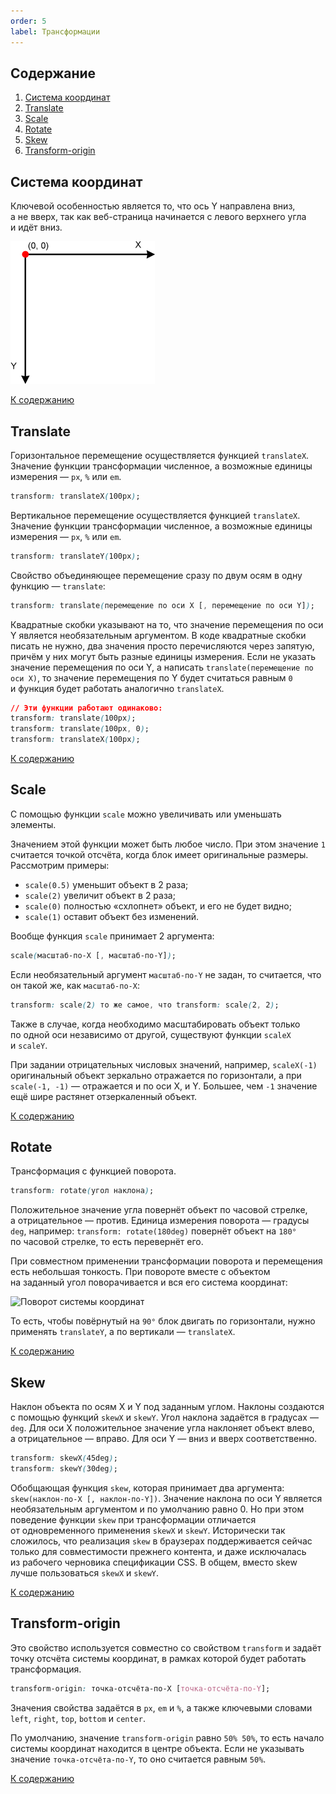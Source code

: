 ```yaml
---
order: 5
label: Трансформации
---
```

## Содержание

1. [Система координат](#система-координат)
2. [Translate](#translate)
3. [Scale](#scale)
4. [Rotate](#rotate)
5. [Skew](#skew)
6. [Transform-origin](#transform-origin)

## Система координат

Ключевой особенностью является то, что ось Y направлена вниз, а не вверх, так как веб-страница начинается с левого верхнего угла и идёт вниз.

![Система координат в CSS](https://github.com/Holiden/Library/blob/master/assets/css/3.png)

[К содержанию](#содержание)

## Translate

Горизонтальное перемещение осуществляется функцией `translateX`. Значение функции трансформации численное, а возможные единицы измерения — `px`, `%` или `em`.

```css
transform: translateX(100px);
```

Вертикальное перемещение осуществляется функцией `translateX`. Значение функции трансформации численное, а возможные единицы измерения — `px`, `%` или `em`.

```css
transform: translateY(100px);
```

Свойство объединяющее перемещение сразу по двум осям в одну функцию — `translate`:

```css
transform: translate(перемещение по оси X [, перемещение по оси Y]);
```

Квадратные скобки указывают на то, что значение перемещения по оси Y является необязательным аргументом. В коде квадратные скобки писать не нужно, два значения просто перечисляются через запятую, причём у них могут быть разные единицы измерения. Если не указать значение перемещения по оси Y, а написать `translate(перемещение по оси X)`, то значение перемещения по Y будет считаться равным `0` и функция будет работать аналогично `translateX`.

```css
// Эти функции работают одинаково:
transform: translate(100px);
transform: translate(100px, 0);
transform: translateX(100px);
```

[К содержанию](#содержание)

## Scale

С помощью функции `scale` можно увеличивать или уменьшать элементы.

Значением этой функции может быть любое число. При этом значение `1` считается точкой отсчёта, когда блок имеет оригинальные размеры. Рассмотрим примеры:

- `scale(0.5)` уменьшит объект в 2 раза;
- `scale(2)` увеличит объект в 2 раза;
- `scale(0)` полностью «схлопнет» объект, и его не будет видно;
- `scale(1)` оставит объект без изменений.

Вообще функция `scale` принимает 2 аргумента:

```css
scale(масштаб-по-X [, масштаб-по-Y]);
```

Если необязательный аргумент `масштаб-по-Y` не задан, то считается, что он такой же, как `масштаб-по-X`:

```css
transform: scale(2) то же самое, что transform: scale(2, 2);
```

Также в случае, когда необходимо масштабировать объект только по одной оси независимо от другой, существуют функции `scaleX` и `scaleY`.

При задании отрицательных числовых значений, например, `scaleX(-1)` оригинальный объект зеркально отражается по горизонтали, а при `scale(-1, -1)` — отражается и по оси X, и Y. Большее, чем `-1` значение ещё шире растянет отзеркаленный объект.

[К содержанию](#содержание)

## Rotate

Трансформация c функцией поворота.

```css
transform: rotate(угол наклона);
```

Положительное значение угла повернёт объект по часовой стрелке, а отрицательное — против. Единица измерения поворота — градусы `deg`, например: `transform: rotate(180deg)` повернёт объект на `180°` по часовой стрелке, то есть перевернёт его.

При совместном применении трансформации поворота и перемещения есть небольшая тонкость. При повороте вместе с объектом на заданный угол поворачивается и вся его система координат:

![Поворот системы координат](https://github.com/Holiden/Library/blob/master/assets/css/4.png)

То есть, чтобы повёрнутый на `90°` блок двигать по горизонтали, нужно применять `translateY`, а по вертикали — `translateX`.

[К содержанию](#содержание)

## Skew

Наклон объекта по осям X и Y под заданным углом. Наклоны создаются с помощью функций `skewX` и `skewY`. Угол наклона задаётся в градусах — `deg`. Для оси X положительное значение угла наклоняет объект влево, а отрицательное — вправо. Для оси Y — вниз и вверх соответственно.

```css
transform: skewX(45deg);
transform: skewY(30deg);
```

Обобщающая функция `skew`, которая принимает два аргумента: `skew(наклон-по-Х [, наклон-по-Y])`. Значение наклона по оси Y является необязательным аргументом и по умолчанию равно 0. Но при этом поведение функции `skew` при трансформации отличается от одновременного применения `skewX` и `skewY`. Исторически так сложилось, что реализация `skew` в браузерах поддерживается сейчас только для совместимости прежнего контента, и даже исключалась из рабочего черновика спецификации CSS. В общем, вместо skew лучше пользоваться `skewX` и `skewY`.

[К содержанию](#содержание)

## Transform-origin

Это свойство используется совместно со свойством `transform` и задаёт точку отсчёта системы координат, в рамках которой будет работать трансформация.

```css
transform-origin: точка-отсчёта-по-X [точка-отсчёта-по-Y];
```

Значения свойства задаётся в `px`, `em` и `%`, а также ключевыми словами `left`, `right`, `top`, `bottom` и `center`.

По умолчанию, значение `transform-origin` равно `50% 50%`, то есть начало системы координат находится в центре объекта. Если не указывать значение `точка-отсчёта-по-Y`, то оно считается равным `50%`.

[К содержанию](#содержание)
